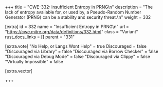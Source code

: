 +++
title = "CWE-332: Insufficient Entropy in PRNG\n"
description = "The lack of entropy available for, or used by, a Pseudo-Random Number Generator (PRNG) can be a stability and security threat.\n"
weight = 332

[extra]
id = 332
name = "Insufficient Entropy in PRNG\n"
url = "https://cwe.mitre.org/data/definitions/332.html"
class = "Variant"
rust_docs_links = []
parent = "331"

[extra.vote]
"No Help, or Langs Wont Help" = true
Discouraged = false
"Discouraged via Library" = false
"Discouraged via Borrow Checker" = false
"Discouraged via Debug Mode" = false
"Discouraged via Clippy" = false
"Virtually Impossible" = false

[extra.vector]

+++